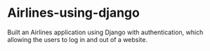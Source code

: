 # Airlines-using-django
Built an Airlines application using Django with authentication, which allowing the users to log in and out of a website.
